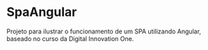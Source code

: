 # SpaAngular
Projeto para ilustrar o funcionamento de um SPA utilizando Angular, baseado no curso da Digital Innovation One.

